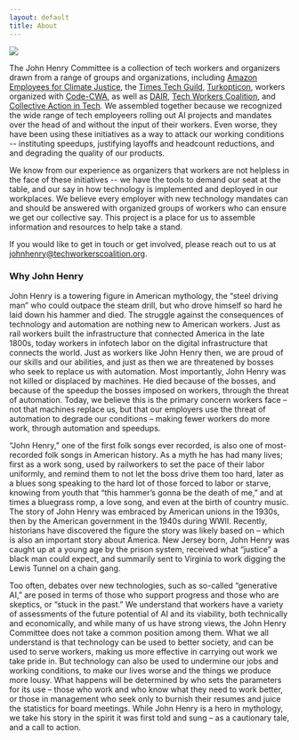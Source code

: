 ```yaml
---
layout: default
title: About
---
```


<img class="profile-picture" src="{{site.baseurl}}/{{site.profile-picture}}">

The John Henry Committee is a collection of tech workers and
organizers drawn from a range of groups and organizations, including [Amazon Employees
for Climate Justice](https://www.amazonclimatejustice.org/), the
[Times Tech Guild](https://nytimesguild.org/),
[Turkopticon](https://turkopticon.net/),  workers organized with
[Code-CWA](https://code-cwa.org/), as well as
[DAIR](https://www.dair-institute.org/),  [Tech Workers
Coalition](https://techworkerscoalition.org), and [Collective Action
in Tech](https://collectiveaction.tech/). We assembled together
because we recognized the wide range of tech employeers rolling out AI
projects and mandates over the head of and without the input of their
workers. Even worse, they have been using these initiatives as a way
to attack our working conditions -- instituting speedups, justifying
layoffs and headcount reductions, and and degrading the quality of our
products.

We know from our experience as organizers that workers are not
helpless in the face of these initiatives -- we have the tools to
demand our seat at the table, and our say in how technology is
implemented and deployed in our workplaces. We believe every employer
with new technology mandates can and should be answered with organized
groups of workers who can ensure we get our collective say. This
project is a place for us to assemble information and resources to
help take a stand.

If you would like to get in touch or get involved, please reach out to
us at [johnhenry@techworkerscoalition.org](mailto:johnhenry@techworkerscoalition.org).

### Why John Henry

John Henry is a towering figure in American mythology, the “steel driving man” who could outpace the steam drill, but who drove himself so hard he laid down his hammer and died. The struggle against the consequences of technology and automation are nothing new to American workers. Just as rail workers built the infrastructure that connected America in the late 1800s, today workers in infotech labor on the digital infrastructure that connects the world. Just as workers like John Henry then, we are proud of our skills and our abilities, and just as then we are threatened by bosses who seek to replace us with automation. Most importantly, John Henry was not killed or displaced by machines. He died because of the bosses, and because of the speedup the bosses imposed on workers, through the threat of automation. Today, we believe this is the primary concern workers face – not that machines replace us, but that our employers use the threat of automation to degrade our conditions – making fewer workers do more work, through automation and speedups.

“John Henry,” one of the first folk songs ever recorded, is also one of most-recorded folk songs in American history. As a myth he has had many lives; first as a work song, used by railworkers to set the pace of their labor uniformly, and remind them to not let the boss drive them too hard, later as a blues song speaking to the hard lot of those forced to labor or starve, knowing from youth that “this hammer’s gonna be the death of me,” and at times a bluegrass romp, a love song, and even at the birth of country music. The story of John Henry was embraced by American unions in the 1930s, then by the American government in the 1940s during WWII. Recently, historians have discovered the figure the story was likely based on – which is also an important story about America. New Jersey born, John Henry was caught up at a young age by the prison system, received what “justice” a black man could expect, and summarily sent to Virginia to work digging the Lewis Tunnel on a chain gang.

Too often, debates over new technologies, such as so-called “generative AI,” are posed in terms of those who support progress and those who are skeptics, or “stuck in the past.” We understand that workers have a variety of assessments of the future potential of AI and its viability, both technically and economically, and while many of us have strong views, the John Henry Committee does not take a common position among them. What we all understand is that technology can be used to better society, and can be used to serve workers, making us more effective in carrying out work we take pride in. But technology can also be used to undermine our jobs and working conditions, to make our lives worse and the things we produce more lousy. What happens will be determined by who sets the parameters for its use – those who work and who know what they need to work better, or those in management who seek only to burnish their resumes and juice the statistics for board meetings. While John Henry is a hero in mythology, we take his story in the spirit it was first told and sung – as a cautionary tale, and a call to action.
